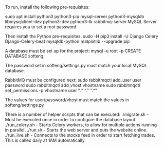 To run, install the following pre-requisites:

sudo apt install python3 python3-pip mysql-server python3-mysqldb libmysqlclient-dev python3-dev python3-tk rabbitmq-server
MySQL Server requires you to set a root password

Then install the Python pre-requisites:
sudo -H pip3 install -U Django Celery Django-Celery-beat mysqldb-python matplotlib --upgrade pip

A database must be set up for the project:
mysql -u root -p
CREATE DATABASE softeng;

The password set in softeng/settings.py must match your local MySQL database.

RabbitMQ must be configured next:
sudo rabbitmqctl add_user user password
sudo rabbitmqctl add_vhost vhostname
sudo rabbitmqctl set_permissions -p vhostname user ".*" ".*" ".*"

The values for user/password/vhost must match the values in softeng/settings.py


There is a number of helper scripts that can be executed:
./migrate.sh - Must be executed once in order to configure the database layout.
./run_celery.sh - Starts Celery workers, to allow for multiple actions running in parallel.
./run.sh - Starts the web server and puts the website online.
./run_live.sh - Connects to the stocks feed in order to start fetching trades. This is called daily at 1AM automatically.